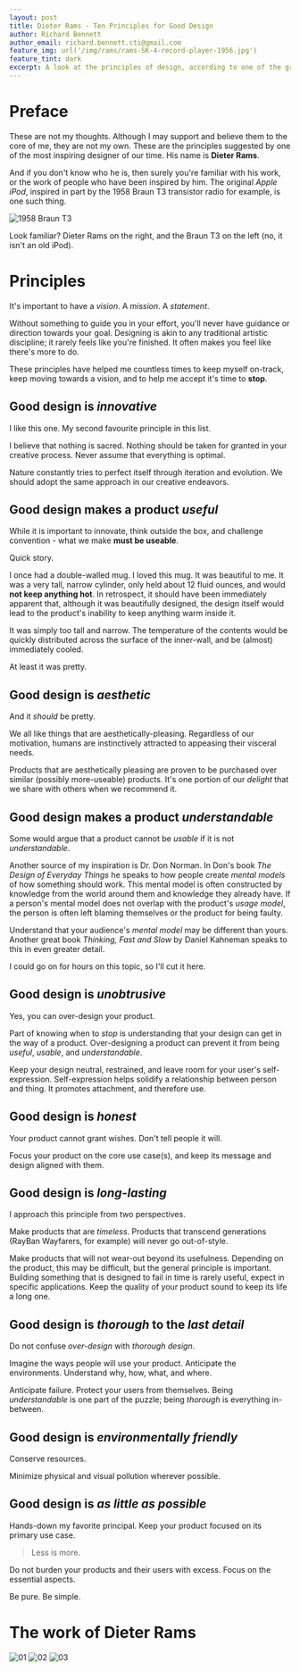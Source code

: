 ```yaml
---
layout: post
title: Dieter Rams - Ten Principles for Good Design
author: Richard Bennett
author_email: richard.bennett.cti@gmail.com
feature_img: url('/img/rams/rams-SK-4-record-player-1956.jpg')
feature_tint: dark
excerpt: A look at the principles of design, according to one of the greatest designers of our time.
---
```


# Preface

These are not my thoughts.  Although I may support and believe them to the core of me, they are not my own.  These are the principles suggested by one of the most inspiring designer of our time.  His name is **Dieter Rams**.

And if you don't know who he is, then surely you're familiar with his work, or the work of people who have been inspired by him.  The original _Apple iPod_, inspired in part by the 1958 Braun T3 transistor radio for example, is one such thing.

![1958 Braun T3](http://cti.io/img/rams/rams-1958BraunT3.jpg "1958 Braun T3")

Look familiar?  Dieter Rams on the right, and the Braun T3 on the left (no, it isn't an old iPod).

# Principles  

It's important to have a _vision_.  A _mission_.  A _statement_. 

Without something to guide you in your effort, you'll never have guidance or direction towards your goal.  Designing is akin to any traditional artistic discipline; it rarely feels like you're finished.  It often makes you feel like there's more to do.

These principles have helped me countless times to keep myself on-track, keep moving towards a vision, and to help me accept it's time to **stop**.

## Good design is _innovative_

I like this one.  My second favourite principle in this list.

I believe that nothing is sacred.  Nothing should be taken for granted in your creative process.  Never assume that everything is optimal.

Nature constantly tries to perfect itself through iteration and evolution.  We should adopt the same approach in our creative endeavors.

## Good design makes a product _useful_

While it is important to innovate, think outside the box, and challenge convention - what we make **must be useable**.

Quick story.

I once had a double-walled mug.  I loved this mug.  It was beautiful to me.  It was a very tall, narrow cylinder, only held about 12 fluid ounces, and would **not keep anything hot**.  In retrospect, it should have been immediately apparent that, although it was beautifully designed, the design itself would lead to the product's inability to keep anything warm inside it.

It was simply too tall and narrow.  The temperature of the contents would be quickly distributed across the surface of the inner-wall, and be (almost) immediately cooled.

At least it was pretty.

## Good design is _aesthetic_

And it _should_ be pretty.

We all like things that are aesthetically-pleasing.  Regardless of our motivation, humans are instinctively attracted to appeasing their visceral needs.

Products that are aesthetically pleasing are proven to be purchased over similar (possibly more-useable) products.  It's one portion of our _delight_ that we share with others when we recommend it.

## Good design makes a product _understandable_

Some would argue that a product cannot be _usable_ if it is not _understandable_.

Another source of my inspiration is Dr. Don Norman. In Don's book _The Design of Everyday Things_ he speaks to how people create _mental models_ of how something should work.  This mental model is often constructed by knowledge from the world around them and knowledge they already have.  If a person's mental model does not overlap with the product's _usage model_, the person is often left blaming themselves or the product for being faulty.

Understand that your audience's _mental model_ may be different than yours.  Another great book _Thinking, Fast and Slow_ by Daniel Kahneman speaks to this in even greater detail.

I could go on for hours on this topic, so I'll cut it here.

## Good design is _unobtrusive_

Yes, you can over-design your product.

Part of knowing when to _stop_ is understanding that your design can get in the way of a product.  Over-designing a product can prevent it from being _useful_, _usable_, and _understandable_.

Keep your design neutral, restrained, and leave room for your user's self-expression.  Self-expression helps solidify a relationship between person and thing.  It promotes attachment, and therefore use. 

## Good design is _honest_

Your product cannot grant wishes.  Don't tell people it will.

Focus your product on the core use case(s), and keep its message and design aligned with them.

## Good design is _long-lasting_

I approach this principle from two perspectives.

Make products that are _timeless_.  Products that transcend generations (RayBan Wayfarers, for example) will never go out-of-style.

Make products that will not wear-out beyond its usefulness.  Depending on the product, this may be difficult, but the general principle is important.  Building something that is designed to fail in time is rarely useful, expect in specific applications.   Keep the quality of your product sound to keep its life a long one.

## Good design is _thorough_ to the _last detail_

Do not confuse _over-design_ with _thorough design_.

Imagine the ways people will use your product.  Anticipate the environments.  Understand why, how, what, and where.

Anticipate failure.  Protect your users from themselves.  Being _understandable_ is one part of the puzzle; being _thorough_ is everything in-between.

## Good design is _environmentally friendly_

Conserve resources.  

Minimize physical and visual pollution wherever possible.

## Good design is _as little as possible_

Hands-down my favorite principal.  Keep your product focused on its primary use case.

> Less is more.

Do not burden your products and their users with excess.  Focus on the essential aspects.

Be pure.  Be simple.


# The work of **Dieter Rams**

![01](http://cti.io/img/rams/rams-01.jpg "Braun SK 4 Phonosuper (1956)")
![02](http://cti.io/img/rams/rams-02.jpg "Braun ABR 21 Signal Radio (1978)")
![03](http://cti.io/img/rams/rams-03.jpg "Braun KF 20 Aromaster (1972)")


